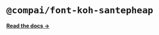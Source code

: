 # `@compai/font-koh-santepheap`

[**Read the docs &rarr;**](https://components.ai/docs/typefaces/koh-santepheap)
